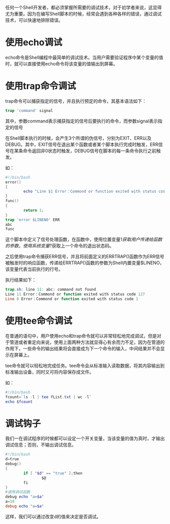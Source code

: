 任何一个Shell开发者，都必须掌握所需要的调试技术，对于初学者来说，这显得尤为重要。因为在编写Shell脚本的时候，经常会遇到各种各样的错误，通过调试技术，可以快速地排除错误。

# 使用echo调试

echo命令是Shell编程中最简单的调试技术。当用户需要验证程序中某个变量的值时，就可以直接使用echo命令将该变量的值输出到屏幕。



# 使用trap命令调试

trap命令可以捕获指定的信号，并且执行预定的命令，其基本语法如下：

```powershell
trap 'command' signal
```

其中，参数command表示捕获指定的信号后要执行的命令，而参数signal表示指定的信号

在Shell脚本执行的时候，会产生3个所谓的伪信号，分别为EXIT、ERR以及DEBUG。其中，EXIT信号在退出某个函数或者某个脚本执行完成时触发，ERR信号在某条命令返回非0状态时触发，DEBUG信号在脚本的每一条命令执行之前触发。

如：

```powershell
#!/bin/bash
error()
{
        echo "Line $1 Error：Commond or function exited with status code $?"
}
func()
{
        return 1;
}
trap 'error $LINENO' ERR
abc
func
```

这个脚本中定义了信号处理函数，在函数中，使用位置变量$1获取用户传递给函数的参数，使用系统变量$?获取上一个命令的退出状态码。

之后使用trap命令捕获ERR信号，并且将前面定义的ERRTRAP()函数作为ERR信号被触发时的响应函数，传递给ERRTRAP()函数的参数为Shell内置变量$LINENO，该变量代表当前执行的行号。

执行结果如下：

```powershell
trap.sh: line 11: abc: command not found
Line 11 Error：Commond or function exited with status code 127
Line 8 Error：Commond or function exited with status code 1
```



# 使用tee命令调试

在普通的语句中，用户使用echo和trap命令就可以非常轻松地完成调试，但是对于管道或者重定向来说，使用上面两种方法就显得心有余而力不足，因为在管道的作用下，一些命令的输出结果将会直接成为下一个命令的输入，中间结果并不会显示在屏幕上。

tee命令就可以轻松地完成任务。tee命令会从标准输入读取数据，将其内容输出到标准输出设备，同时又可将内容保存成文件。

如：

```powershell
#!/bin/bash
fcount=`ls -l | tee fList.txt | wc -l`
echo $fcount
```



# 调试钩子

我们一在调试程序的时候都可以设定一个开关变量，当该变量的值为真时，才输出调试信息；否则，不输出调试信息。

```powershell
#!/bin/bash
d=true
debug()
{
        if [ "$d" == "true" ];then
                $@
        fi
}
#调用调试函数
debug echo "a=$a"
a=10
debug echo "a=$a"
```

这样，我们可以通过改变d的值来决定是否调试。
